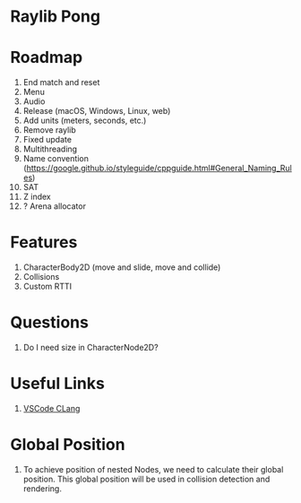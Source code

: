 # Raylib Pong

# Roadmap

1. End match and reset
1. Menu
1. Audio
1. Release (macOS, Windows, Linux, web)
1. Add units (meters, seconds, etc.)
1. Remove raylib
1. Fixed update
1. Multithreading
1. Name convention (https://google.github.io/styleguide/cppguide.html#General_Naming_Rules)
1. SAT
1. Z index
1. ? Arena allocator

# Features

1. CharacterBody2D (move and slide, move and collide)
1. Collisions
1. Custom RTTI

# Questions

1. Do I need size in CharacterNode2D?

# Useful Links

1. [VSCode CLang](https://code.visualstudio.com/docs/cpp/config-clang-mac)

# Global Position

1. To achieve position of nested Nodes, we need to calculate their global position.
This global position will be used in collision detection and rendering.